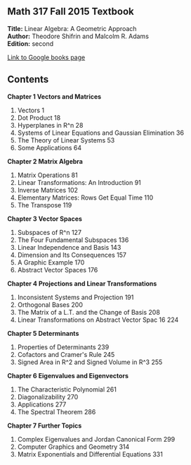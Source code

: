 ## Math 317 Fall 2015 Textbook

**Title:** Linear Algebra: A Geometric Approach  
**Author:** Theodore Shifrin and Malcolm R. Adams  
**Edition:** second  

[Link to Google books page](https://books.google.com/books/about/Linear_Algebra.html?id=zWQkAAAAQBAJ)

## Contents

**Chapter 1 Vectors and Matrices**

 1. Vectors                                               1
 2. Dot Product                                          18
 3. Hyperplanes in R^n                                   28
 4. Systems of Linear Equations and Gaussian Elimination 36
 5. The Theory of Linear Systems                         53
 6. Some Applications                                    64

**Chapter 2 Matrix Algebra**
 1. Matrix Operations                                    81
 2. Linear Transformations: An Introduction              91
 3. Inverse Matrices                                    102
 4. Elementary Matrices: Rows Get Equal Time            110
 5. The Transpose                                       119

**Chapter 3 Vector Spaces**
 1. Subspaces of R^n                                    127
 2. The Four Fundamental Subspaces                      136
 3. Linear Independence and Basis                       143
 4. Dimension and Its Consequences                      157
 5. A Graphic Example                                   170
 6. Abstract Vector Spaces                              176

**Chapter 4 Projections and Linear Transformations**
 1. Inconsistent Systems and Projection                 191
 2. Orthogonal Bases                                    200
 3. The Matrix of a L.T. and the Change of Basis        208
 4. Linear Transformations on Abstract Vector Spac 16   224

**Chapter 5 Determinants**
 1. Properties of Determinants                          239
 2. Cofactors and Cramer's Rule                         245
 3. Signed Area in R^2 and Signed Volume in R^3         255

**Chapter 6 Eigenvalues and Eigenvectors**
 1. The Characteristic Polynomial                       261
 2. Diagonalizability                                   270
 3. Applications                                        277
 4. The Spectral Theorem                                286

**Chapter 7 Further Topics**
 1. Complex Eigenvalues and Jordan Canonical Form       299
 2. Computer Graphics and Geometry                      314
 3. Matrix Exponentials and Differential Equations      331



